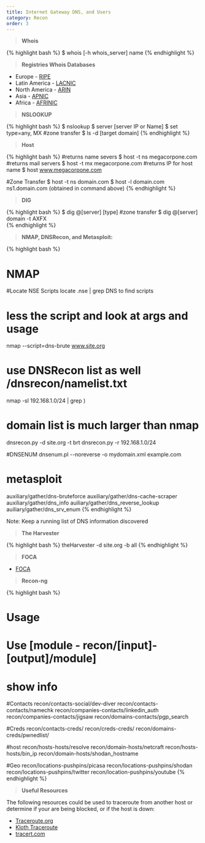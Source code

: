 ```yaml
---
title: Internet Gateway DNS, and Users
category: Recon
order: 3
---
```


> **Whois** 

{% highlight bash %}
$ whois [-h whois_server] name
{% endhighlight %}

> **Registries Whois Databases**

* Europe - [RIPE](http://www.ripe.net/)
* Latin America - [LACNIC](http://www.lacnic.net/en/)
* North America - [ARIN](https://www.arin.net/)
* Asia - [APNIC](http://www.apnic.net/)
* Africa - [AFRINIC](http://www.afrinic.net/)

> **NSLOOKUP** 

{% highlight bash %}
$ nslookup
$ server [server IP or Name]
$ set type=any, MX
#zone transfer
$ ls -d [target domain] 
{% endhighlight %}

> **Host**

{% highlight bash %}
#returns name severs
$ host -t ns megacorpone.com
#returns mail servers
$ host -t mx megacorpone.com
#returns IP for host name
$ host www.megacorpone.com 


#Zone Transfer
$ host -t ns domain.com 
$ host -l domain.com ns1.domain.com (obtained in command above)
{% endhighlight %}

> **DIG** 

{% highlight bash %}
$ dig @[server] [type]
#zone transfer
$ dig @[server] domain -t AXFX  
{% endhighlight %}


> **NMAP, DNSRecon, and Metasploit:**

{% highlight bash %}
# NMAP
#Locate NSE Scripts
locate .nse | grep DNS to find scripts
# less the script and look at args and usage
nmap --script=dns-brute www.site.org 
# use DNSRecon list as well /dnsrecon/namelist.txt
nmap -sl 192.168.1.0/24 | grep \)

# domain list is much larger than nmap
dnsrecon.py -d site.org -t brt
dnsrecon.py -r 192.168.1.0/24

#DNSENUM
dnsenum.pl --noreverse -o mydomain.xml example.com

# metasploit
auxiliary/gather/dns-bruteforce
auxiliary/gather/dns-cache-scraper
auxiliary/gather/dns_info
auiliary/gather/dns_reverse_lookup
auiliary/gather/dns_srv_enum
{% endhighlight %}

Note:  Keep a running list of DNS information discovered

> **The Harvester**

{% highlight bash %}
theHarvester -d site.org -b all
{% endhighlight %}

> **FOCA**

* [FOCA](https://www.elevenpaths.com/labstools/foca/index.html)

> **Recon-ng**

{% highlight bash %}
# Usage
# Use [module - recon/[input]-[output]/module]
# show info

#Contacts
recon/contacts-social/dev-diver
recon/contacts-contacts/namechk
recon/companies-contacts/linkedin_auth
recon/companies-contacts/jigsaw
recon/domains-contacts/pgp_search

#Creds
recon/contacts-creds/
recon/creds-creds/
recon/domains-creds/pwnedlist/

#host
recon/hosts-hosts/resolve
recon/domain-hosts/netcraft
recon/hosts-hosts/bin_ip
recon/domain-hosts/shodan_hostname

#Geo
recon/locations-pushpins/picasa
recon/locations-pushpins/shodan
recon/locations-pushpins/twitter
recon/location-pushpins/youtube
{% endhighlight %}


> **Useful Resources**

The following resources could be used to traceroute from another host or determine if your are being blocked, or if the host is down:
* [Traceroute.org](www.traceroute.org)
* [Kloth Traceroute](www.kloth.net/services/traceroute.php)
* [tracert.com](www.tracert.com)


